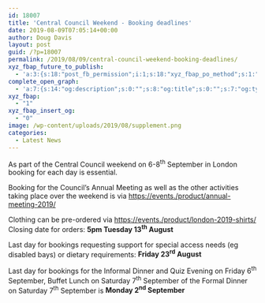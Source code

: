 ```yaml
---
id: 18007
title: 'Central Council Weekend - Booking deadlines'
date: 2019-08-09T07:05:14+00:00
author: Doug Davis
layout: post
guid: /?p=18007
permalink: /2019/08/09/central-council-weekend-booking-deadlines/
xyz_fbap_future_to_publish:
  - 'a:3:{s:18:"post_fb_permission";i:1;s:18:"xyz_fbap_po_method";s:1:"2";s:16:"xyz_fbap_message";s:62:"News item added to the CCCBR website: {POST_TITLE} {PERMALINK}";}'
complete_open_graph:
  - 'a:7:{s:14:"og:description";s:0:"";s:8:"og:title";s:0:"";s:7:"og:type";s:0:"";s:12:"twitter:card";s:7:"summary";s:15:"twitter:creator";s:0:"";s:19:"twitter:description";s:0:"";s:8:"og:image";s:5:"18009";}'
xyz_fbap:
  - "1"
xyz_fbap_insert_og:
  - "0"
image: /wp-content/uploads/2019/08/supplement.png
categories:
  - Latest News
---
```

As part of the Central Council weekend on 6-8<sup>th</sup> September in London booking for each day is essential.

Booking for the Council’s Annual Meeting as well as the other activities taking place over the weekend is via <https://events./product/annual-meeting-2019/>

Clothing can be pre-ordered via <https://events./product/london-2019-shirts/> Closing date for orders: **5pm Tuesday 13<sup>th</sup> August**

Last day for bookings requesting support for special access needs (eg disabled bays) or dietary requirements: **Friday 23<sup>rd</sup> August**

Last day for bookings for the Informal Dinner and Quiz Evening on Friday 6<sup>th</sup> September, Buffet Lunch on Saturday 7<sup>th</sup> September of the Formal Dinner on Saturday 7<sup>th</sup> September is **Monday 2<sup>nd</sup> September**

